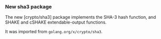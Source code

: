 ### New sha3 package

The new [crypto/sha3] package implements the SHA-3 hash function, and SHAKE and
cSHAKE extendable-output functions.

It was imported from `golang.org/x/crypto/sha3`.
